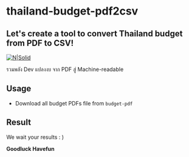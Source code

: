 # thailand-budget-pdf2csv
## Let's create a tool to convert Thailand budget from PDF to CSV!

[![N|Solid](https://avatars.githubusercontent.com/u/76727483?s=200&v=4)](https://github.com/kaogeek)

รวมพลัง Dev แปลงงบ
จาก PDF สู่ Machine-readable 

## Usage

- Download all budget PDFs file from `budget-pdf`

## Result

We wait your results : )

**Goodluck Havefun**
